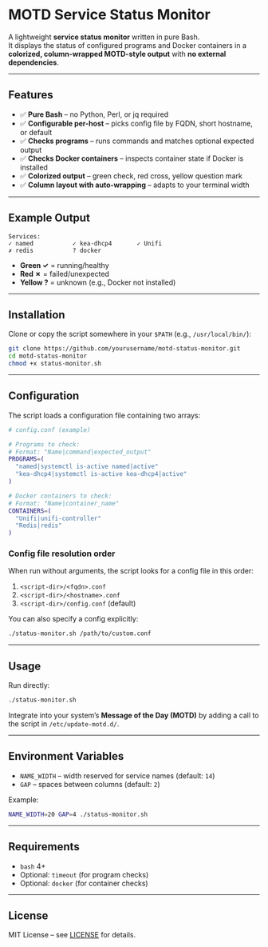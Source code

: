 # MOTD Service Status Monitor

A lightweight **service status monitor** written in pure Bash.  
It displays the status of configured programs and Docker containers in a **colorized, column-wrapped MOTD-style output** with **no external dependencies**.

---

## Features

- ✅ **Pure Bash** – no Python, Perl, or jq required  
- ✅ **Configurable per-host** – picks config file by FQDN, short hostname, or default  
- ✅ **Checks programs** – runs commands and matches optional expected output  
- ✅ **Checks Docker containers** – inspects container state if Docker is installed  
- ✅ **Colorized output** – green check, red cross, yellow question mark  
- ✅ **Column layout with auto-wrapping** – adapts to your terminal width  

---

## Example Output

```
Services:
✓ named           ✓ kea-dhcp4       ✓ Unifi
✗ redis           ? docker
```

- **Green ✓** = running/healthy  
- **Red ✗** = failed/unexpected  
- **Yellow ?** = unknown (e.g., Docker not installed)  

---

## Installation

Clone or copy the script somewhere in your `$PATH` (e.g., `/usr/local/bin/`):

```bash
git clone https://github.com/yourusername/motd-status-monitor.git
cd motd-status-monitor
chmod +x status-monitor.sh
```

---

## Configuration

The script loads a configuration file containing two arrays:

```bash
# config.conf (example)

# Programs to check:
# Format: "Name|command|expected_output"
PROGRAMS=(
  "named|systemctl is-active named|active"
  "kea-dhcp4|systemctl is-active kea-dhcp4|active"
)

# Docker containers to check:
# Format: "Name|container_name"
CONTAINERS=(
  "Unifi|unifi-controller"
  "Redis|redis"
)
```

### Config file resolution order

When run without arguments, the script looks for a config file in this order:

1. `<script-dir>/<fqdn>.conf`  
2. `<script-dir>/<hostname>.conf`  
3. `<script-dir>/config.conf` (default)  

You can also specify a config explicitly:

```bash
./status-monitor.sh /path/to/custom.conf
```

---

## Usage

Run directly:

```bash
./status-monitor.sh
```

Integrate into your system’s **Message of the Day (MOTD)** by adding a call to the script in `/etc/update-motd.d/`.

---

## Environment Variables

- `NAME_WIDTH` – width reserved for service names (default: `14`)  
- `GAP` – spaces between columns (default: `2`)  

Example:

```bash
NAME_WIDTH=20 GAP=4 ./status-monitor.sh
```

---

## Requirements

- `bash` 4+  
- Optional: `timeout` (for program checks)  
- Optional: `docker` (for container checks)  

---

## License

MIT License – see [LICENSE](LICENSE) for details.
